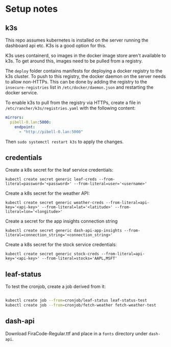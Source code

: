 # Setup notes

## k3s

This repo assumes kubernetes is installed on the server running the dashboard api etc. K3s is a good option for this.

K3s uses containerd, so images in the docker image store aren't available to k3s. To get around this, images need to be pulled from a registry.

The `deploy` folder contains manifests for deploying a docker registry to the k3s cluster.
To push to this registry, the docker daemon on the server needs to allow non-HTTPs. This can be done by adding the registry to the `insecure-registries` list in `/etc/docker/daemon.json` and restarting the docker service.


To enable k3s to pull from the registry via HTTPs, create a file in `/etc/rancher/k3s/registries.yaml` with the following content:

```yaml
mirrors:
  pibell-0.lan:5000:
    endpoint:
      - "http://pibell-0.lan:5000"
```

Then `sudo systemctl restart k3s` to apply the changes.

## credentials

Create a k8s secret for the leaf service credentials:

`kubectl create secret generic leaf-creds --from-literal=password='<password>' --from-literal=user='<username>'`

Create a k8s secret for the weather API:

`kubectl create secret generic weather-creds --from-literal=api-key='<api-key>' --from-literal=lat='<latitude>' --from-literal=lon='<longitude>'`

Create a secret for the app insights connection string

`kubectl create secret generic dash-api-app-insights --from-literal=connection_string='<connection_string>'`

Create a k8s secret for the stock service credentials:

`kubectl create secret generic stock-creds --from-literal=api-key='<api-key>' --from-literal=stocks='AAPL,MSFT'`


## leaf-status

To test the cronjob, create a job derived from it:

```bash

kubectl create job --from=cronjob/leaf-status leaf-status-test
kubectl create job --from=cronjob/fetch-weather fetch-weather-test

```

## dash-api

Download FiraCode-Regular.ttf and place in a `fonts` directory under `dash-api`.




